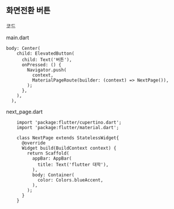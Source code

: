 ## 화면전환 버튼

코드


main.dart

    body: Center(
        child: ElevatedButton(
          child: Text('버튼'),
          onPressed: () {
            Navigator.push(
              context,
              MaterialPageRoute(builder: (context) => NextPage()),
            );
          },
        ),
      ),

next_page.dart


        import 'package:flutter/cupertino.dart';
        import 'package:flutter/material.dart';
        
        class NextPage extends StatelessWidget{
          @override
          Widget build(BuildContext context) {
            return Scaffold(
              appBar: AppBar(
                title: Text('flutter 대학'),
              ),
              body: Container(
                color: Colors.blueAccent,
              ),
            );
          }  
        }






      
